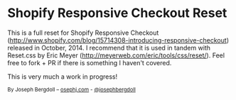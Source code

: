 # Shopify Responsive Checkout Reset
This is a full reset for Shopify Responsive Checkout (http://www.shopify.com/blog/15714308-introducing-responsive-checkout) released in October, 2014. I recommend that it is used in tandem with Reset.css by Eric Meyer (http://meyerweb.com/eric/tools/css/reset/). Feel free to fork + PR if there is something I haven't covered.

This is very much a work in progress!

<small>By Joseph Bergdoll – <a href="http://www.osephj.com">osephj.com</a> - <a href="http://twitter.com/josephbergdoll">@josephbergdoll</a>
